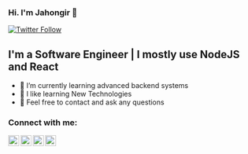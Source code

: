 ### Hi. I'm Jahongir 👋

[![Twitter Follow](https://img.shields.io/twitter/follow/JahongirHamido?color=1DA1F2&logo=twitter&style=for-the-badge)](https://twitter.com/JahongirKh)

## I'm a Software Engineer | I mostly use NodeJS and React 

- 🔭 I’m currently learning advanced backend systems
- 🌱 I like learning New Technologies 
- 💬 Feel free to contact and ask any questions


### Connect with me:

[<img align="left" alt="twitter | Twitter" width="22px" target="_blank" src="https://cdn.jsdelivr.net/npm/simple-icons@v3/icons/twitter.svg" />](https://twitter.com/JahongirHamido)
[<img align="left" alt="linkedin | LinkedIn" width="22px" target="_blank" src="https://cdn.jsdelivr.net/npm/simple-icons@v3/icons/linkedin.svg" />](https://linkedin.com/in/jahongir-hamidov-35a38b1a0)
[<img align="left" alt="instagram | Instagram" width="22px" target="_blank" src="https://cdn.jsdelivr.net/npm/simple-icons@v3/icons/instagram.svg" />](https://instagram.com/jakhongir_hamidov)
[<img align="left" alt="facebook | Instagram" width="22px" target="_blank" src="https://cdn.jsdelivr.net/npm/simple-icons@v3/icons/facebook.svg" />](https://www.facebook.com/jahongir.hamidov.10/)

